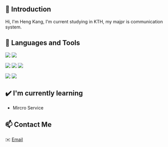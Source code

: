 ## 👋 Introduction

Hi, I'm Heng Kang, I'm current studying in KTH, my majpr is communication system. 

## 🌴 Languages and Tools

![](https://img.shields.io/badge/Python-14354C?style=for-the-badge&logo=Python&logoColor=white)
![](https://img.shields.io/badge/Java-ED8B00?style=for-the-badge&logo=openjdk&logoColor=white)

![](https://img.shields.io/badge/MySQL-00000F?style=for-the-badge&logo=MySQL&logoColor=white)
![](https://img.shields.io/badge/SQLite-07405E?style=for-the-badge&logo=SQLite&logoColor=white)
![](https://img.shields.io/badge/Spring-008F00?style=for-the-badge&logo=Spring&logoColor=white)


![](https://img.shields.io/badge/HTML-239120?style=for-the-badge&logo=html5&logoColor=white)
![](https://img.shields.io/badge/JavaScript-F7DF1E?style=for-the-badge&logo=JavaScript&logoColor=white)



## ✔️ I'm currently learning

- Mircro Service

## 📫 Contact Me

✉️ [Email](mailto:hengkang@kth.se)




